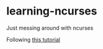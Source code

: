 # learning-ncurses

Just messing around with ncurses

Following [this tutorial](https://www.youtube.com/watch?v=Db4oc8qc9RU&list=PLzMcBGfZo4-n2TONAOImWL4sgZsmyMBc8&index=1)
